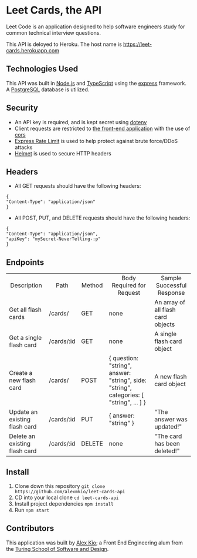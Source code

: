 # Leet Cards, the API
Leet Code is an application designed to help software engineers study for common technical interview questions.

This API is deloyed to Heroku. The host name is https://leet-cards.herokuapp.com

## Technologies Used
This API was built in [Node.js](https://nodejs.org/) and [TypeScript](https://www.typescriptlang.org/) using the [express](https://expressjs.com/) framework. A [PostgreSQL](https://www.postgresql.org/) database is utilized.

## Security
* An API key is required, and is kept secret using [dotenv](https://www.npmjs.com/package/dotenv)
* Client requests are restricted to [the front-end application](https://github.com/alexmkio/leet-cards/) with the use of [cors](https://www.npmjs.com/package/cors)
* [Express Rate Limit](https://www.npmjs.com/package/express-rate-limit) is used to help protect against brute force/DDoS attacks
* [Helmet](https://www.npmjs.com/package/helmet) is used to secure HTTP headers

## Headers
* All GET requests should have the following headers:
```
{
"Content-Type": "application/json"
}
```
* All POST, PUT, and DELETE requests should have the following headers:
```
{
"Content-Type": "application/json",
"apiKey": "mySecret-NeverTelling-:p"
}
```

## Endpoints
<table>
  <tr>
    <td align="center">Description</td>
    <td align="center">Path</td>
    <td align="center">Method</td>
    <td align="center">Body Required for Request</td>
    <td align="center">Sample Successful Response</td>
  </tr>
  <tr>
    <td>Get all flash cards</td>
    <td>/cards/</td>
    <td>GET</td>
    <td>none</td>
    <td>An array of all flash card objects</td>
  </tr>
  <tr>
    <td>Get a single flash card</td>
    <td>/cards/:id</td>
    <td>GET</td>
    <td>none</td>
    <td>A single flash card object</td>
  </tr>
  <tr>
    <td>Create a new flash card</td>
    <td>/cards/</td>
    <td>POST</td>
    <td>{ question: "string", answer: "string", side: "string", categories: [ "string", ... ] }</td>
    <td>A new flash card object</td>
  </tr>
  <tr>
    <td>Update an existing flash card</td>
    <td>/cards/:id</td>
    <td>PUT</td>
    <td>{ answer: "string" }</td>
    <td>"The answer was updated!"</td>
  </tr>
  <tr>
    <td>Delete an existing flash card</td>
    <td>/cards/:id</td>
    <td>DELETE</td>
    <td>none</td>
    <td>"The card has been deleted!"</td>
  </tr>
</table>

## Install
1. Clone down this repository `git clone https://github.com/alexmkio/leet-cards-api`
2. CD into your local clone `cd leet-cards-api`
3. Install project dependencies `npm install`
4. Run `npm start`

## Contributors
This application was built by [Alex Kio](https://github.com/alexmkio/); a Front End Engineering alum from the [Turing School of Software and Design](https://turing.io/).
